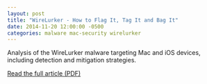 ```yaml
---
layout: post
title: "WireLurker - How to Flag It, Tag It and Bag It"
date: 2014-11-20 12:00:00 -0500
categories: malware mac-security wirelurker
---
```


Analysis of the WireLurker malware targeting Mac and iOS devices, including detection and mitigation strategies.

[Read the full article (PDF)](/assets/pdfs/WireLurker-HowtoFlagItTagItandBagIt.pdf)